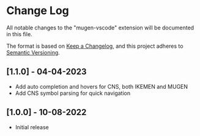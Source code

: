 # Change Log

All notable changes to the "mugen-vscode" extension will be documented in this file.

The format is based on [Keep a Changelog](https://keepachangelog.com/en/1.0.0/),
and this project adheres to [Semantic Versioning](https://semver.org/spec/v2.0.0.html).

## [1.1.0] - 04-04-2023

- Add auto completion and hovers for CNS, both IKEMEN and MUGEN
- Add CNS symbol parsing for quick navigation

## [1.0.0] - 10-08-2022

- Initial release